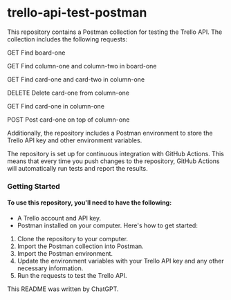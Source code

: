 # trello-api-test-postman

This repository contains a Postman collection for testing the Trello API. The collection includes the following requests:

GET Find board-one

GET Find column-one and column-two in board-one

GET Find card-one and card-two in column-one

DELETE Delete card-one from column-one

GET Find card-one in column-one

POST Post card-one on top of column-one

Additionally, the repository includes a Postman environment to store the Trello API key and other environment variables.

The repository is set up for continuous integration with GitHub Actions. This means that every time you push changes to the repository, GitHub Actions will automatically run tests and report the results.

### Getting Started

#### To use this repository, you'll need to have the following:

- A Trello account and API key.
- Postman installed on your computer.
 Here's how to get started:

1. Clone the repository to your computer.
2. Import the Postman collection into Postman.
3. Import the Postman environment.
4. Update the environment variables with your Trello API key and any other necessary information.
5. Run the requests to test the Trello API.

This README was written by ChatGPT.
